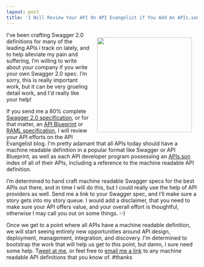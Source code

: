 ```yaml
---
layout: post
title: 'I Will Review Your API On API Evangelist if You Add An APIs.son File Plus A Machine Readable API Definition'
---
```

<p><img style="padding: 15px;" src="https://s3.amazonaws.com/kinlane-productions/api-evangelist/t-shirts/KL_InApiWeTrust-1000.png" alt="" width="250" align="right" /></p>
<p>I've been crafting Swagger 2.0 definitions for many of the leading APIs i track on lately, and to help alleviate my pain and suffering, I&rsquo;m willing to write about your company if you write your own Swagger 2.0 spec. I&rsquo;m sorry, this is really important work, but it can be very grueling detail work, and I'd really like your help!</p>
<p>If you send me a 80% complete <a href="http://swagger.io">Swagger 2.0 specification</a>, or for that matter, an <a href="http://apiblueprint.org/">API Blueprint</a> or <a href="http://raml.org/">RAML specification</a>, I will review your API efforts on the API Evangelist blog. I'm pretty adamant that all APIs today should have a machine readable definition in a popular format like Swagger or API Blueprint, as well as each API developer program possessing an <a href="http://apisjson.org/">APIs.son</a> index of all of their APIs, including a reference to the machine readable API definition.</p>
<p>I&rsquo;m determined to hand craft machine readable Swagger specs for the best APIs out there, and in time I will do this, but I could really use the help of API providers as well. Send me a link to your Swagger spec, and I&rsquo;ll make sure a story gets into my story queue. I would add a disclaimer, that you need to make sure your API offers value, and your overall effort is thoughtful, otherwise I may call you out on some things. :-)</p>
<p>Once we get to a point where all APIs have a machine readable definition, we will start seeing entirely new opportunities around API design, deployment, management, integration, and discovery. I'm determined to bootstrap the work that will help us get to this point, but damn, I sure need some help. T<a href="https://twitter.com/kinlane">weet at me</a>, or feel free to <a href="mailto:info@apievangelist.com">email me a link</a> to any machine readable API definitions that you know of. #thanks</p>